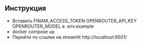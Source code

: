 ## Инструкция
- Вставить FINAM_ACCESS_TOKEN OPENROUTER_API_KEY OPENROUTER_MODEL в .env.example
- docker compose up
- Перейти по ссылке на streamlit http://localhost:8501/